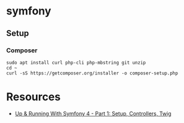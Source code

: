 # symfony

## Setup

### Composer
```
sudo apt install curl php-cli php-mbstring git unzip
cd ~
curl -sS https://getcomposer.org/installer -o composer-setup.php
```

# Resources

* [Up & Running With Symfony 4 - Part 1: Setup, Controllers, Twig](https://www.youtube.com/watch?v=t5ZedKnWX9E)